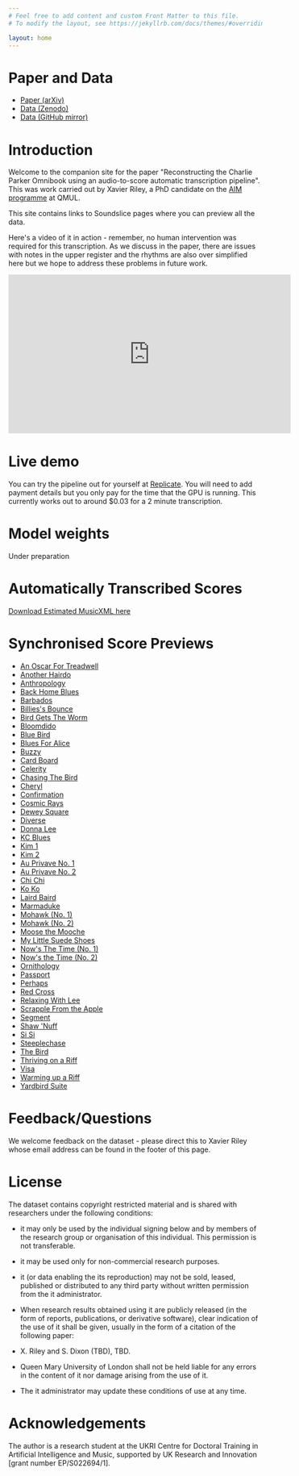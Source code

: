 ```yaml
---
# Feel free to add content and custom Front Matter to this file.
# To modify the layout, see https://jekyllrb.com/docs/themes/#overriding-theme-defaults

layout: home
---
```


Paper and Data
===============

* [Paper (arXiv)]()
* [Data (Zenodo)]()
* [Data (GitHub mirror)]()

<!-- Demo of Audio Alignment
========================

Synthesised MIDI alignment on the *left* channel, original audio on the *right* channel:

<div id="html" markdown="0">
<audio src="https://www.dropbox.com/scl/fi/hay4luf8w9yfx95d7kmg2/FiloBass-Demo-track.mp3?rlkey=6ovduwqcio743k814jt5efdsb&raw=1" controls />
</div> -->

Introduction
============

Welcome to the companion site for the paper "Reconstructing the Charlie Parker Omnibook using an audio-to-score automatic transcription pipeline". This was work carried out by Xavier Riley, a PhD candidate on the [AIM programme](https://aim.qmul.ac.uk/) at QMUL.

This site contains links to Soundslice pages where you can preview all the data.

Here's a video of it in action - remember, no human intervention was required for this transcription. As we discuss in the paper, there are issues with notes in the upper register and the rhythms are also over simplified here but we hope to address these problems in future work.

<iframe width="560" height="315" src="https://www.youtube.com/embed/bsxDD2kf164?si=BMbVeX2A4F0OWatL" title="YouTube video player" frameborder="0" allow="accelerometer; autoplay; clipboard-write; encrypted-media; gyroscope; picture-in-picture; web-share" allowfullscreen></iframe>

Live demo
=========

You can try the pipeline out for yourself at [Replicate](https://replicate.com/xavriley/sax_transcription). You will need to add payment details but you only pay for the time that the GPU is running. This currently works out to around $0.03 for a 2 minute transcription.

Model weights
=============

Under preparation

Automatically Transcribed Scores
================================

[Download Estimated MusicXML here](https://www.dropbox.com/scl/fi/aksdwdy2sd5yhmaky01v9/auto_omnibook.zip?rlkey=i6vunrhr3yi53uk10cpxsyj71&dl=0)

Synchronised Score Previews
===========================

* [An Oscar For Treadwell](https://www.soundslice.com/slices/myn4c)
* [Another Hairdo](https://www.soundslice.com/slices/Rln4c)
* [Anthropology](https://www.soundslice.com/slices/3zn4c)
* [Back Home Blues](https://www.soundslice.com/slices/WS64c)
* [Barbados](https://www.soundslice.com/slices/1p64c)
* [Billies's Bounce](https://www.soundslice.com/slices/Q6Ryc)
* [Bird Gets The Worm](https://www.soundslice.com/slices/Pq3yc)
* [Bloomdido](https://www.soundslice.com/slices/WG3yc)
* [Blue Bird](https://www.soundslice.com/slices/lTXyc)
* [Blues For Alice](https://www.soundslice.com/slices/Qrqyc)
* [Buzzy](https://www.soundslice.com/slices/mTHyc)
* [Card Board](https://www.soundslice.com/slices/wkTyc)
* [Celerity](https://www.soundslice.com/slices/7XTyc)
* [Chasing The Bird](https://www.soundslice.com/slices/nvJyc)
* [Cheryl](https://www.soundslice.com/slices/t66yc)
* [Confirmation](https://www.soundslice.com/slices/yp3wc)
* [Cosmic Rays](https://www.soundslice.com/slices/9THwc)
* [Dewey Square](https://www.soundslice.com/slices/6Cbwc)
* [Diverse](https://www.soundslice.com/slices/73bwc)
* [Donna Lee](https://www.soundslice.com/slices/cXbwc)
* [KC Blues](https://www.soundslice.com/slices/S1swc)
* [Kim 1](https://www.soundslice.com/slices/N8swc)
* [Kim 2](https://www.soundslice.com/slices/S5VYc)
* [Au Privave No. 1](https://www.soundslice.com/slices/rCn4c)
* [Au Privave No. 2](https://www.soundslice.com/slices/Nqn4c)
* [Chi Chi](https://www.soundslice.com/slices/wv3wc)
* [Ko Ko](https://www.soundslice.com/slices/tCfYc)
* [Laird Baird](https://www.soundslice.com/slices/2RfYc)
* [Marmaduke](https://www.soundslice.com/slices/3RfYc)
* [Mohawk (No. 1)](https://www.soundslice.com/slices/7RfYc)
* [Mohawk (No. 2)](https://www.soundslice.com/slices/WRfYc)
* [Moose the Mooche](https://www.soundslice.com/slices/BRfYc)
* [My Little Suede Shoes](https://www.soundslice.com/slices/LRfYc)
* [Now's The Time (No. 1)](https://www.soundslice.com/slices/PRfYc)
* [Now's the Time (No. 2)](https://www.soundslice.com/slices/9RfYc)
* [Ornithology](https://www.soundslice.com/slices/KRfYc)
* [Passport](https://www.soundslice.com/slices/xRfYc)
* [Perhaps](https://www.soundslice.com/slices/QRfYc)
* [Red Cross](https://www.soundslice.com/slices/nRfYc)
* [Relaxing With Lee](https://www.soundslice.com/slices/FRfYc)
* [Scrapple From the Apple](https://www.soundslice.com/slices/tRfYc)
* [Segment](https://www.soundslice.com/slices/gRfYc)
* [Shaw 'Nuff](https://www.soundslice.com/slices/GRfYc)
* [Si Si](https://www.soundslice.com/slices/rRfYc)
* [Steeplechase](https://www.soundslice.com/slices/mRfYc)
* [The Bird](https://www.soundslice.com/slices/vRfYc)
* [Thriving on a Riff](https://www.soundslice.com/slices/SRfYc)
* [Visa](https://www.soundslice.com/slices/N3fYc)
* [Warming up a Riff](https://www.soundslice.com/slices/V3fYc)
* [Yardbird Suite](https://www.soundslice.com/slices/D3fYc)

Feedback/Questions
==================

We welcome feedback on the dataset - please direct this to Xavier Riley whose email address can be found in the footer of this page.

License
=======

The dataset contains copyright restricted material and is shared with researchers under the following conditions:

* it may only be used by the individual signing below and by members of the research group or organisation of this individual. This permission is not transferable.
* it may be used only for non-commercial research purposes.
* it (or data enabling the its reproduction) may not be sold, leased, published or distributed to any third party without written permission from the it administrator.

* When research results obtained using it are publicly released (in the form of reports, publications, or derivative software), clear indication of the use of it shall be given, usually in the form of a citation of the following paper:

* X. Riley and S. Dixon (TBD), TBD.
* Queen Mary University of London shall not be held liable for any errors in the content of it nor damage arising from the use of it.
* The it administrator may update these conditions of use at any time.

Acknowledgements
================

The author is a research student at the UKRI Centre for Doctoral Training in Artificial Intelligence and Music, supported by UK Research and Innovation [grant number EP/S022694/1].